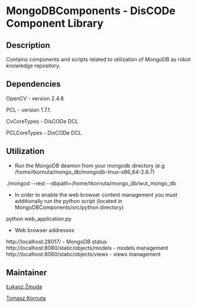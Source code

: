 MongoDBComponents - DisCODe Component Library
===============================

Description
-----------

Contains components and scripts related to utilization of MongoDB as robot knowledge repository.

Dependencies
------------

OpenCV - version 2.4.8

PCL - version 1.7.1. 

CvCoreTypes - DisCODe DCL

PCLCoreTypes - DisCODe DCL

Utilization
----------

   * Run the MongoDB deamon from your mongodb directory (e.g /home/tkornuta/mongo_db/mongodb-linux-x86_64-2.6.7)

./mongod --rest --dbpath=/home/tkornuta/mongo_db/wut_mongo_db

   * In order to enable the web browser content management you must additionally run the python script (located in MongoDBComponents/src/python directory)

python web_application.py
    
   * Web browser addresses
   
http://localhost:28017/ - MongoDB status
http://localhost:8080/static/objects/models - models management
http://localhost:8080/static/objects/views - views management

Maintainer
----------

[Łukasz Żmuda](lukzmuda1@gmail.com)

[Tomasz Kornuta](tkornuta@gmail.com)

